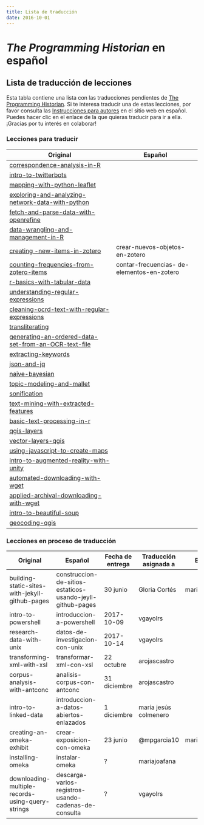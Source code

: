 ```yaml
---
title: Lista de traducción
date: 2016-10-01
---
```


# *The Programming Historian* en español

## Lista de traducción de lecciones

Esta tabla contiene una lista con las traducciones pendientes de [The Programming Historian](http://programminghistorian.org/lessons/). Si te interesa traducir una de estas lecciones, por favor consulta las [Instrucciones para autores](https://programminghistorian.org/es/guia-para-autores) en el sitio web en español. Puedes hacer clic en el enlace de la que quieras traducir para ir a ella. ¡Gracias por tu interés en colaborar!

### Lecciones para traducir

| Original | Español 
|  ------------- |  ------------- 
| [correspondence-analysis-in-R](https://programminghistorian.org/lessons/correspondence-analysis-in-R) | |  
| [intro-to-twitterbots](https://programminghistorian.org/lessons/intro-to-twitterbots) | |  
| [mapping-with-python-leaflet](https://programminghistorian.org/lessons/mapping-with-python-leaflet) | |  
| [exploring-and-analyzing-network-data-with-python](https://programminghistorian.org/lessons/exploring-and-analyzing-network-data-with-python) | |  
| [fetch-and-parse-data-with-openrefine](https://programminghistorian.org/lessons/mapping-with-python-leaflet) | |  
| [data-wrangling-and-management-in-R](https://programminghistorian.org/lessons/data_wrangling_and_management_in_R) | |  
| [creating -new-items-in-zotero](http://programminghistorian.org/lessons/creating-new-items-in-zotero) | crear-nuevos-objetos-en-zotero | 
| [counting-frequencies-from-zotero-items](http://programminghistorian.org/lessons/counting-frequencies-from-zotero-items) | contar-frecuencias- de-elementos-en-zotero |
| [r-basics-with-tabular-data](http://programminghistorian.org/lessons/r-basics-with-tabular-data) | |
| [understanding-regular-expressions](http://programminghistorian.org/lessons/understanding-regular-expressions) ||
| [cleaning-ocrd-text-with-regular-expressions](http://programminghistorian.org/lessons/cleaning-data-with-openrefine) | | 
| [transliterating](http://programminghistorian.org/lessons/transliterating) || 
| [generating-an-ordered-data-set-from-an-OCR-text-file](http://programminghistorian.org/lessons/generating-an-ordered-data-set-from-an-OCR-text-file) ||
| [extracting-keywords](http://programminghistorian.org/lessons/extracting-keywords) || 
| [json-and-jq](http://programminghistorian.org/lessons/json-and-jq) || 
| [naive-bayesian](http://programminghistorian.org/lessons/naive-bayesian) | | 
| [topic-modeling-and-mallet](http://programminghistorian.org/lessons/topic-modeling-and-mallet) | | 
| [sonification](http://programminghistorian.org/lessons/sonification) | | 
| [text-mining-with-extracted-features](http://programminghistorian.org/lessons/text-mining-with-extracted-features) | | 
| [basic-text-processing-in-r](http://programminghistorian.org/lessons/basic-text-processing-in-r) || 
| [qgis-layers](http://programminghistorian.org/lessons/qgis-layers) |  | 
| [vector-layers-qgis](http://programminghistorian.org/lessons/vector-layers-qgis) |  | 
| [using-javascript-to-create-maps](http://programminghistorian.org/lessons/using-javascript-to-create-maps) |  | 
| [intro-to-augmented-reality-with-unity](http://programminghistorian.org/lessons/intro-to-augmented-reality-with-unity) | | 
| [automated-downloading-with-wget](http://programminghistorian.org/lessons/automated-downloading-with-wget) | | 
| [applied-archival-downloading-with-wget](http://programminghistorian.org/lessons/applied-archival-downloading-with-wget) | | 
| [intro-to-beautiful-soup](http://programminghistorian.org/lessons/intro-to-beautiful-soup) | | 
| [geocoding-qgis](http://programminghistorian.org/lessons/georeferencing-qgis) | |


### Lecciones en proceso de traducción

| Original | Español | Fecha de entrega | Traducción asignada a | Editor |
|  ------------- |  ------------- |  ------------- |  ------------- | ------------- | 
| building-static-sites-with-jekyll-github-pages| construccion-de-sitios-estaticos-usando-jeyll-github-pages | 30 junio  | Gloria Cortés |mariajofana | |
| intro-to-powershell | introduccion-a-powershell | 2017-10-09 | vgayolrs | | |
| research-data-with-unix | datos-de-investigacion-con-unix | 2017-10-14 | vgayolrs | | |
| transforming-xml-with-xsl | transformar-xml-con-xsl | 22 octubre | arojascastro | | |
| corpus-analysis-with-antconc | analisis-corpus-con-antconc| 31 diciembre | arojascastro | | |
| intro-to-linked-data | introduccion-a-datos-abiertos-enlazados| 1 diciembre | maría jesús colmenero | | |
| creating-an-omeka-exhibit | crear-exposicion-con-omeka | 23 junio | @mpgarcia10 | mariajoafana | |
| installing-omeka | instalar-omeka | ? | mariajoafana | | |
| downloading-multiple-records-using-query-strings | descarga-varios-registros-usando-cadenas-de-consulta | ? | vgayolrs | | |


